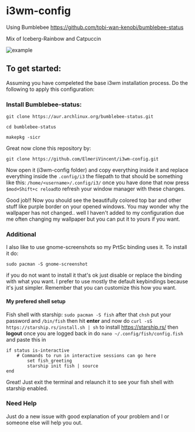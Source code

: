 # i3wm-config

Using Bumblebee https://github.com/tobi-wan-kenobi/bumblebee-status

Mix of Iceberg-Rainbow and Catpuccin

![example](https://user-images.githubusercontent.com/77973084/233843270-b7029786-cdd4-48a8-8d18-418bc70fb7ab.png)

## To get started:

Assuming you have compeleted the base i3wm installation process. Do the following to apply this configuration:

### Install Bumblebee-status:

```
git clone https://aur.archlinux.org/bumblebee-status.git

cd bumblebee-status

makepkg -sicr
```

Great now clone this repository by:

```
git clone https://github.com/ElmeriVincent/i3wm-config.git
```
Now open it (i3wm-config folder) and copy everything inside it and replace everything inside the `.config/i3` the filepath to that should be something like this: `/home/<username>/.config/i3/` once you have done that now press `$mod+Shift+c reload`to refresh your window manager with these changes.

Good job!! Now you should see the beautifully colored top bar and other stuff like purple border on your opened windows. You may wonder why the wallpaper has not changed.. well I haven't added to my configuration due me often changing my wallpaper but you can put it to yours if you want.

### Additional
I also like to use gnome-screenshots so my PrtSc binding uses it. To install it do:

`sudo pacman -S gnome-screenshot`

if you do not want to install it that's ok just disable or replace the binding with what you want. I prefer to use mostly the default keybindings because it's just simpler. Remember that you can customize this how you want. 

#### My prefered shell setup

Fish shell with starship:
`sudo pacman -S fish`
after that `chsh` put your password and `/bin/fish` then hit **enter** and
now do `curl -sS https://starship.rs/install.sh | sh` to install https://starship.rs/ then **logout** once you are logged back in do `nano ~/.config/fish/config.fish` and paste this in 

```
if status is-interactive
    # Commands to run in interactive sessions can go here
        set fish_greeting
        starship init fish | source
end
```

Great! Just exit the terminal and relaunch it to see your fish shell with starship enabled.

### Need Help
Just do a new issue with good explanation of your problem and I or someone else will help you out.
